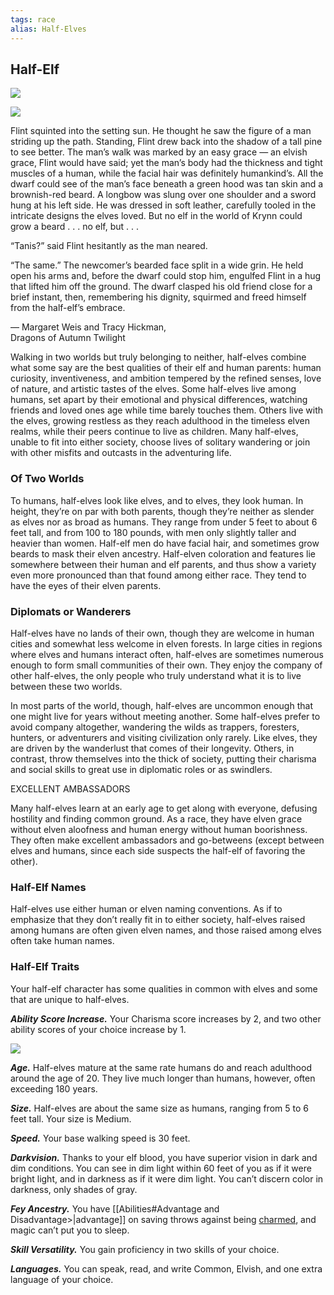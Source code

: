 ```yaml
---
tags: race
alias: Half-Elves
---
```

## Half-Elf

[![](https://www.dndbeyond.com/attachments/thumbnails/0/642/850/213/half-elfintro.png)](https://www.dndbeyond.com/attachments/0/642/half-elfintro.png)

[![](https://www.dndbeyond.com/attachments/thumbnails/0/640/350/510/half-elf.png)](https://www.dndbeyond.com/attachments/0/640/half-elf.png)

Flint squinted into the setting sun. He thought he saw the figure of a man striding up the path. Standing, Flint drew back into the shadow of a tall pine to see better. The man’s walk was marked by an easy grace — an elvish grace, Flint would have said; yet the man’s body had the thickness and tight muscles of a human, while the facial hair was definitely humankind’s. All the dwarf could see of the man’s face beneath a green hood was tan skin and a brownish-red beard. A longbow was slung over one shoulder and a sword hung at his left side. He was dressed in soft leather, carefully tooled in the intricate designs the elves loved. But no elf in the world of Krynn could grow a beard . . . no elf, but . . .

“Tanis?” said Flint hesitantly as the man neared.

“The same.” The newcomer’s bearded face split in a wide grin. He held open his arms and, before the dwarf could stop him, engulfed Flint in a hug that lifted him off the ground. The dwarf clasped his old friend close for a brief instant, then, remembering his dignity, squirmed and freed himself from the half-elf’s embrace.

— Margaret Weis and Tracy Hickman,  
Dragons of Autumn Twilight

Walking in two worlds but truly belonging to neither, half-elves combine what some say are the best qualities of their elf and human parents: human curiosity, inventiveness, and ambition tempered by the refined senses, love of nature, and artistic tastes of the elves. Some half-elves live among humans, set apart by their emotional and physical differences, watching friends and loved ones age while time barely touches them. Others live with the elves, growing restless as they reach adulthood in the timeless elven realms, while their peers continue to live as children. Many half-elves, unable to fit into either society, choose lives of solitary wandering or join with other misfits and outcasts in the adventuring life.

### Of Two Worlds

To humans, half-elves look like elves, and to elves, they look human. In height, they’re on par with both parents, though they’re neither as slender as elves nor as broad as humans. They range from under 5 feet to about 6 feet tall, and from 100 to 180 pounds, with men only slightly taller and heavier than women. Half-elf men do have facial hair, and sometimes grow beards to mask their elven ancestry. Half-elven coloration and features lie somewhere between their human and elf parents, and thus show a variety even more pronounced than that found among either race. They tend to have the eyes of their elven parents.

### Diplomats or Wanderers

Half-elves have no lands of their own, though they are welcome in human cities and somewhat less welcome in elven forests. In large cities in regions where elves and humans interact often, half-elves are sometimes numerous enough to form small communities of their own. They enjoy the company of other half-elves, the only people who truly understand what it is to live between these two worlds.

In most parts of the world, though, half-elves are uncommon enough that one might live for years without meeting another. Some half-elves prefer to avoid company altogether, wandering the wilds as trappers, foresters, hunters, or adventurers and visiting civilization only rarely. Like elves, they are driven by the wanderlust that comes of their longevity. Others, in contrast, throw themselves into the thick of society, putting their charisma and social skills to great use in diplomatic roles or as swindlers.

EXCELLENT AMBASSADORS

Many half-elves learn at an early age to get along with everyone, defusing hostility and finding common ground. As a race, they have elven grace without elven aloofness and human energy without human boorishness. They often make excellent ambassadors and go-betweens (except between elves and humans, since each side suspects the half-elf of favoring the other).

### Half-Elf Names

Half-elves use either human or elven naming conventions. As if to emphasize that they don’t really fit in to either society, half-elves raised among humans are often given elven names, and those raised among elves often take human names.

### Half-Elf Traits

Your half-elf character has some qualities in common with elves and some that are unique to half-elves.

_**Ability Score Increase.**_ Your Charisma score increases by 2, and two other ability scores of your choice increase by 1.

[![](https://www.dndbeyond.com/attachments/thumbnails/0/641/275/440/half-elf1.png)](https://www.dndbeyond.com/attachments/0/641/half-elf1.png)

_**Age.**_ Half-elves mature at the same rate humans do and reach adulthood around the age of 20. They live much longer than humans, however, often exceeding 180 years.

_**Size.**_ Half-elves are about the same size as humans, ranging from 5 to 6 feet tall. Your size is Medium.

_**Speed.**_ Your base walking speed is 30 feet.

_**Darkvision.**_ Thanks to your elf blood, you have superior vision in dark and dim conditions. You can see in dim light within 60 feet of you as if it were bright light, and in darkness as if it were dim light. You can’t discern color in darkness, only shades of gray.

_**Fey Ancestry.**_ You have [[Abilities#Advantage and Disadvantage>|advantage]] on saving throws against being [charmed](Conditions.md#Charmed), and magic can’t put you to sleep.

_**Skill Versatility.**_ You gain proficiency in two skills of your choice.

_**Languages.**_ You can speak, read, and write Common, Elvish, and one extra language of your choice.